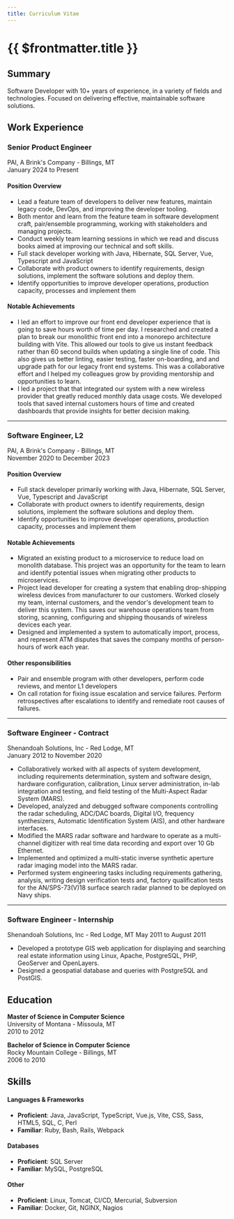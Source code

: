 ```yaml
---
title: Curriculum Vitae
---
```


# {{ $frontmatter.title }}

## Summary

Software Developer with 10+ years of experience, in a variety of fields and technologies. Focused on delivering effective, maintainable software solutions.

## Work Experience

### Senior Product Engineer

PAI, A Brink's Company - Billings, MT \
January 2024 to Present

#### Position Overview

- Lead a feature team of developers to deliver new features, maintain legacy code, DevOps, and improving the developer tooling.
- Both mentor and learn from the feature team in software development craft, pair/ensemble programming, working with stakeholders and managing projects.
- Conduct weekly team learning sessions in which we read and discuss books aimed at improving our technical and soft skills.
- Full stack developer working with Java, Hibernate, SQL Server, Vue, Typescript and JavaScript
- Collaborate with product owners to identify requirements, design solutions, implement the software solutions and deploy them.
- Identify opportunities to improve developer operations, production capacity, processes and implement them

#### Notable Achievements

- I led an effort to improve our front end developer experience that is going to save hours worth of time per day. I researched and created a plan to break our monolithic front end into a monorepo architecture building with Vite. This allowed our tools to give us instant feedback rather than 60 second builds when updating a single line of code. This also gives us better linting, easier testing, faster on-boarding, and and upgrade path for our legacy front end systems. This was a collaborative effort and I helped my colleagues grow by providing mentorship and opportunities to learn.
- I led a project that that integrated our system with a new wireless provider that greatly reduced monthly data usage costs. We developed tools that saved internal customers hours of time and created dashboards that provide insights for better decision making.

---

### Software Engineer, L2

PAI, A Brink's Company - Billings, MT \
November 2020 to December 2023

#### Position Overview

- Full stack developer primarily working with Java, Hibernate, SQL Server, Vue, Typescript and JavaScript
- Collaborate with product owners to identify requirements, design solutions, implement the software solutions and deploy them.
- Identify opportunities to improve developer operations, production capacity, processes and implement them

#### Notable Achievements

- Migrated an existing product to a microservice to reduce load on monolith database. This project was an opportunity for the team to learn and identify potential issues when migrating other products to microservices.
- Project lead developer for creating a system that enabling drop-shipping wireless devices from manufacturer to our customers. Worked closely my team, internal customers, and the vendor's development team to deliver this system. This saves our warehouse operations team from storing, scanning, configuring and shipping thousands of wireless devices each year.
- Designed and implemented a system to automatically import, process, and represent ATM disputes that saves the company months of person-hours of work each year.

#### Other responsibilities

- Pair and ensemble program with other developers, perform code reviews, and mentor L1 developers
- On call rotation for fixing issue escalation and service failures. Perform retrospectives after escalations to identify and remediate root causes of failures.

---

### Software Engineer - Contract

Shenandoah Solutions, Inc - Red Lodge, MT\
January 2012 to November 2020

- Collaboratively worked with all aspects of system development, including requirements determination, system and software design, hardware configuration, calibration, Linux server administration, in-lab integration and testing, and field testing of the Multi-Aspect Radar System (MARS).
- Developed, analyzed and debugged software components controlling the radar scheduling, ADC/DAC boards, Digital I/O, frequency synthesizers, Automatic Identification System (AIS), and other hardware interfaces.
- Modified the MARS radar software and hardware to operate as a multi-channel digitizer with real time data recording and export over 10 Gb Ethernet.
- Implemented and optimized a multi-static inverse synthetic aperture radar imaging model into the MARS radar.
- Performed system engineering tasks including requirements gathering, analysis, writing design verification tests and, factory qualification tests for the AN/SPS-73(V)18 surface search radar planned to be deployed on Navy ships.

---

### Software Engineer - Internship

Shenandoah Solutions, Inc - Red Lodge, MT
May 2011 to August 2011

- Developed a prototype GIS web application for displaying and searching real estate information using Linux, Apache, PostgreSQL, PHP, GeoServer and OpenLayers.
- Designed a geospatial database and queries with PostgreSQL and PostGIS.

## Education

**Master of Science in Computer Science** \
University of Montana - Missoula, MT \
2010 to 2012

**Bachelor of Science in Computer Science** \
Rocky Mountain College - Billings, MT \
2006 to 2010

## Skills

#### Languages & Frameworks

- **Proficient**: Java, JavaScript, TypeScript, Vue.js, Vite, CSS, Sass, HTML5, SQL, C, Perl
- **Familiar**: Ruby, Bash, Rails, Webpack

#### Databases

- **Proficient**: SQL Server
- **Familiar**: MySQL, PostgreSQL

#### Other

- **Proficient**: Linux, Tomcat, CI/CD, Mercurial, Subversion
- **Familiar**: Docker, Git, NGINX, Nagios